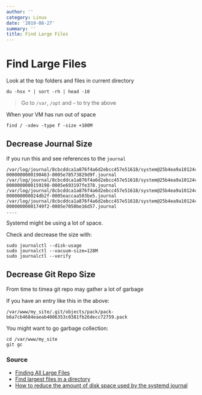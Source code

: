 ```yaml
---
author: ''
category: Linux
date: '2019-08-27'
summary: ''
title: Find Large Files
---
```

# Find Large Files

Look at the top folders and files in current directory

    du -hsx * | sort -rh | head -10

> Go to `/var`, `/opt` and `~` to try the above

When your VM has run out of space 

    find / -xdev -type f -size +100M
    
## Decrease Journal Size

If you run this and see references to the `journal`

    /var/log/journal/8cbcddca1a876f4a6d2ebcc457e51618/system@25b4ea9a10124cd8b35f78511812b1a0-0000000000190463-0005e78573829d9f.journal
    /var/log/journal/8cbcddca1a876f4a6d2ebcc457e51618/system@25b4ea9a10124cd8b35f78511812b1a0-0000000000159198-0005e693197fe378.journal
    /var/log/journal/8cbcddca1a876f4a6d2ebcc457e51618/system@25b4ea9a10124cd8b35f78511812b1a0-000000000024db2f-0005eaccaa503be5.journal
    /var/log/journal/8cbcddca1a876f4a6d2ebcc457e51618/system@25b4ea9a10124cd8b35f78511812b1a0-00000000001749f2-0005e7050be16d57.journal
    ....

Systemd might be using a lot of space.

Check and decrease the size with:

    sudo journalctl --disk-usage
    sudo journalctl --vacuum-size=128M
    sudo journalctl --verify

## Decrease Git Repo Size

From time to timea git repo may gather a lot of garbage

If you have an entry like this in the above:

    /var/www/my_site/.git/objects/pack/pack-b6a7cb4684eaeab4006353c0381fb26decc72759.pack

You might want to go garbage collection:

    cd /var/www/my_site
    git gc

### Source

* [Finding All Large Files](https://unix.stackexchange.com/questions/140367/finding-all-large-files-in-the-root-filesystem)
* [Find largest files in a directory](https://www.cyberciti.biz/faq/how-do-i-find-the-largest-filesdirectories-on-a-linuxunixbsd-filesystem/)
* [How to reduce the amount of disk space used by the systemd journal](https://www.noulakaz.net/2017/10/06/how-to-reduce-the-amount-of-disk-space-used-by-the-systemd-journal/)